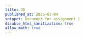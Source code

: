 ```yaml
---
title: 3D
published_at: 2025-03-04
snippet: Document for assignment 1
disable_html_sanitization: true
allow_math: true
---
```

<!-- Include Three.js from CDN -->
<script src="https://cdnjs.cloudflare.com/ajax/libs/three.js/r175/three.min.js"></script>

<!-- Include the GLTFLoader from the CDN (important for loading .glb models) -->
<script src="https://cdnjs.cloudflare.com/ajax/libs/three.js/r175/examples/js/loaders/GLTFLoader.js"></script>

<!-- Your container for the 3D scene -->
<div id="three-container" style="width: 100%; height: 600px;"></div>

<script>
// Basic scene setup
let scene, camera, renderer;
let mixer, clock;
let model;

// Initialize the scene, camera, and renderer
function init() {
  scene = new THREE.Scene();
  clock = new THREE.Clock();

  // Set up the camera
  camera = new THREE.PerspectiveCamera(75, window.innerWidth / window.innerHeight, 0.1, 1000);

  // Set up the renderer
  renderer = new THREE.WebGLRenderer();
  renderer.setSize(window.innerWidth, window.innerHeight);
  document.getElementById("three-container").appendChild(renderer.domElement);

  // Add ambient light
  const light = new THREE.AmbientLight(0x404040); // Soft white light
  scene.add(light);

  // Load the model (GLTF format)
  const loader = new THREE.GLTFLoader();
  loader.load('assets/models/LittlestTokyo.glb', function(gltf) {
    model = gltf.scene;
    scene.add(model);

    // Set up animation mixer if animations exist
    mixer = new THREE.AnimationMixer(model);
    gltf.animations.forEach(function(clip) {
      mixer.clipAction(clip).play();
    });
  });

  // Set camera position
  camera.position.z = 5;

  // Set up resize event
  window.addEventListener('resize', onWindowResize, false);

  animate(); // Start the animation loop
}

// Update the camera aspect ratio and renderer size on window resize
function onWindowResize() {
  renderer.setSize(window.innerWidth, window.innerHeight);
  camera.aspect = window.innerWidth / window.innerHeight;
  camera.updateProjectionMatrix();
}

// Animation loop
function animate() {
  requestAnimationFrame(animate);

  // Update animations if mixer exists
  if (mixer) mixer.update(clock.getDelta());

  // Render the scene from the camera perspective
  renderer.render(scene, camera);
}

// Initialize the scene
init();
</script>
